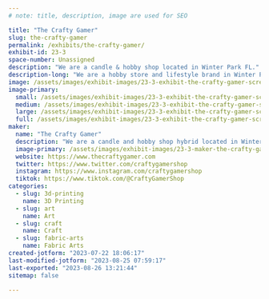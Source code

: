 ```yaml
---
# note: title, description, image are used for SEO

title: "The Crafty Gamer"
slug: the-crafty-gamer
permalink: /exhibits/the-crafty-gamer/
exhibit-id: 23-3
space-number: Unassigned
description: "We are a candle & hobby shop located in Winter Park FL."
description-long: "We are a hobby store and lifestyle brand in Winter Park FL that manufactures our own scented product line called the Aromas of Adventure. We carry everything from board games, RPGs, dice, trading card games, candles, laser engraved coasters, custom home decor and accessories."
image: /assets/images/exhibit-images/23-3-exhibit-the-crafty-gamer-screenshot-2023-07-22-at-6-04-09-pm-large.png
image-primary: 
  small: /assets/images/exhibit-images/23-3-exhibit-the-crafty-gamer-screenshot-2023-07-22-at-6-04-09-pm-small.png
  medium: /assets/images/exhibit-images/23-3-exhibit-the-crafty-gamer-screenshot-2023-07-22-at-6-04-09-pm-medium.png
  large: /assets/images/exhibit-images/23-3-exhibit-the-crafty-gamer-screenshot-2023-07-22-at-6-04-09-pm-large.png
  full: /assets/images/exhibit-images/23-3-exhibit-the-crafty-gamer-screenshot-2023-07-22-at-6-04-09-pm-full.png
maker: 
  name: "The Crafty Gamer"
  description: "We are a candle and hobby shop hybrid located in Winter Park FL. We create our own scented product line called the Aromas of Adventure."
  image-primary: /assets/images/exhibit-images/23-3-maker-the-crafty-gamer-screenshot-2023-07-22-at-6-00-39-pm-medium.png
  website: https://www.thecraftygamer.com
  twitter: https://www.twitter.com/craftygamershop
  instagram: https://www.instagram.com/craftygamershop
  tiktok: https://www.tiktok.com/@CraftyGamerShop
categories: 
  - slug: 3d-printing
    name: 3D Printing
  - slug: art
    name: Art
  - slug: craft
    name: Craft
  - slug: fabric-arts
    name: Fabric Arts
created-jotform: "2023-07-22 18:06:17"
last-modified-jotform: "2023-08-25 07:59:17"
last-exported: "2023-08-26 13:21:44"
sitemap: false

---
```

